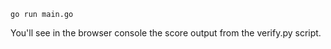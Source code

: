 ```
go run main.go
```

You'll see in the browser console the score output from the verify.py script.